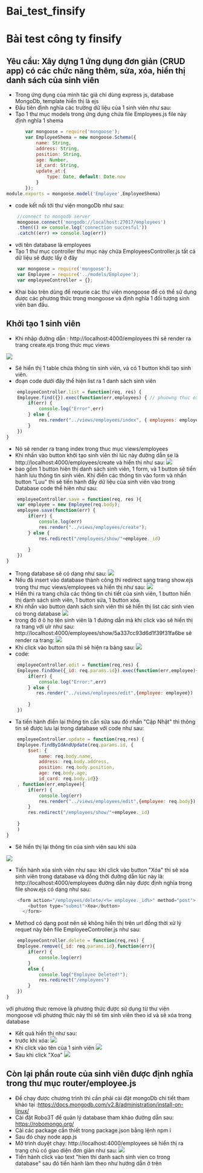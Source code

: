 # Bai_test_finsify
# Bài test công ty finsify
## Yêu cầu: Xây dựng 1 ứng dụng đơn giản (CRUD app) có các chức năng thêm, sửa, xóa, hiển thị danh sách của  sinh viên
* Trong ứng dụng của mình tác giả chỉ dùng express js, database MongoDb, template hiển thị là ejs
* Đầu tiên định nghĩa các trường dữ liệu của 1 sinh viên như sau:
* Tạo 1 thư mục models trong ứng dụng chứa file Employees.js file này định nghĩa 1 shema
 ```javascript 
        var mongoose = require('mongoose');
        var EmployeeShema = new mongoose.Schema({
            name: String,
            address: String,
            position: String,
            age: Number,
            id_card: String,
            update_at:{
                type: Date, default: Date.now
            }
        });
module.exports = mongoose.model('Employee',EmployeeShema)
```
* code kết nối tới thư viện mongoDb như sau:
```javascript
    //connect to mongodb server
    mongoose.connect('mongodb://localhost:27017/employees')
    .then(() => console.log('connection succesful'))
    .catch((err) => console.log(err))
```
* với tên database là employees
* Tạo 1 thư mục controller thư mục này chứa EmployeesController.js tất cả dữ liệu sẽ được lấy ở đây
```javascript
    var mongoose = require('mongoose');
    var Employee = require('../models/Employee');
    var employeeController = {};
```
* Khai báo trên dùng để requrie các thư viện mongoose để có thể sử dụng được các phương thức trong mongoose và định nghĩa 1 đối tượng sinh viên ban đầu.
## Khởi tạo 1 sinh viên
* Khi nhập đường dẫn : http://localhost:4000/employees thì sẽ render ra trang create.ejs trong thưc mục views

![](2.png)
* Sẽ hiển thị 1 table chứa thông tin sinh viên, và có 1 button khởi tạo sinh viên. 
* đoạn code dưới đây thể hiện list ra 1 danh sách sinh viên
```javascript
    employeeController.list = function(req, res) {
    Employee.find({}).exec(function(err,employees) { // phuowng thuc exec la thuc thi 1 cau lenh
        if(err) {
            console.log("Error",err)
        } else {
            res.render("../views/employees/index", { employees: employees})         
        }
    })
}
```
* Nó sẽ render ra trang index trong thuc mục views/employees
* Khi nhấn vào button khởi tạo sinh viên thì lúc này đường dẫn se là http://localhost:4000/employees/create và hiển thị như sau:
![](1.png)
* bao gồm 1 button hiên thị danh sách sinh viên, 1 form, và 1 button sẽ tiến hành lưu thông tin sinh viên. Khi điền các thông tin vào form và nhấn button "Luu" thì sẽ tiến hành đấy dữ liệu của sinh viên vào trong Database code thể hiên như sau:
```javascript
    employeeController.save = function(req, res ){
    var employee = new Employee(req.body);
    employee.save(function(err) {
        if(err) {
            console.log(err)
            res.render("../views/employees/create");
        } else {
            res.redirect("/employees/show/"+employee._id)
            
        }
    })
}
```
* Trong database sẽ có dạng như sau:
![](8.png)
* Nếu đã insert vào database thành công thì redirect sang trang show.ejs trong thư mục views/employees và hiển thị như sau:
![](3.png)
* Hiển thi ra trang chứa các thông tin chi tiết của sinh viên, 1 button hiển thị danh sách sinh viên, 1 button sửa, 1 button xóa.
* Khi nhấn vào button danh sách sinh viên thì sẽ hiển thị list các sinh vien có trong database
![](4.png) 
* trong đó ở ô họ tên sinh viên là 1 đường dẫn mà khi click vào sẽ hiển thị ra trang với ulr như sau: http://localhost:4000/employees/show/5a337cc93d6d1f39f31fa6be
sẽ render ra trang:
![](5.png)
* Khi click vào button sửa thì sẽ hiện ra bảng sau:
![](6.png)
* code:
```javascript
    employeeController.edit = function(req,res) {
    Employee.findOne({_id: req.params.id}).exec(function(err,employee){
        if(err) {
            console.log("Error:",err)
        } else {
           res.render("../views/employees/edit",{employee: employee})
           
        }
    })
```
* Ta tiến hành điền lại thông tin cần sửa sau đó nhấn "Cập Nhật" thì thông tin sẽ được lưu lại trong database với code như sau:
```javascript
    employeeController.update = function(req,res) {
    Employee.findByIdAndUpdate(req.params.id, {
        $set: {
            name: req.body.name, 
            address: req.body.address,
            position: req.body.position, 
            age: req.body.age, 
            id_card: req.body.id}}
    , function(err,employee){
        if(err) {
            console.log(err)
            res.render("../views/employees/edit",{employee: req.body})
        } 
        res.redirect("/employees/show/"+employee._id)
        
    }
    )
}
```
* Sẽ hiển thị lại thông tin của sinh viên sau khi sửa

![](7.png)

* Tiến hành xóa sinh viên như sau: khi click vào button "Xóa" thì sẽ xóa sinh viên trong database và đồng thời đường dẫn lúc này là: http://localhost:4000/employees đường dẫn này được định nghĩa trong file show.ejs có dạng như sau:
```javascript
    <form action="/employees/delete/<%= employee._id%>" method="post">
        <button type="submit">Xoa</button>
      </form>
```
* Method có dạng post nên sẽ không hiển thị trên url đồng thời xử lý requet này bên file EmployeeController.js như sau:
```javascript
    employeeController.delete = function(req,res) {
    Employee.remove({_id: req.params.id},function(err){
        if(err) {
            console.log(err)
        }
        else {
            console.log("Employee Deleted!");
            res.redirect("/employees")
        }
    })
}
```
với phương thưc remove là phương thức được sử dụng từ thư viện mongoose với phương thức này thì sẽ tìm sinh viên theo id và sẽ xóa trong database
* Kết quả hiển thị như sau:
* trước khi xóa:
![](9.png)
* Khi click vào tên của 1 sinh viên
![](7.png)
* Sau khi click "Xoa"
![](10.png)
## Còn lại phần route của sinh viên được định nghĩa trong thư mục router/employee.js
* Để chạy được chương trình thì cần phải cài đặt mongoDb chi tiết tham khảo tại :https://docs.mongodb.com/v2.8/administration/install-on-linux/
* Cài đặt Robo3T để quản lý database tham khảo đường dẫn sau: https://robomongo.org/
* Cài các package cần thiết trong package.json bằng lệnh npm i
* Sau đó chạy node app.js 
* Mở trình duyệt chạy: http://localhost:4000/employees sẽ hiển thị ra trang chủ có giao diện đơn giản như sau:
![](11.png)
* Tiến hành click vào text "hien thi danh sach sinh vien co trong database" sau đó tiến hành làm theo như hướng dẫn ở trên



